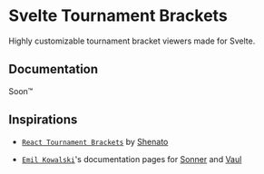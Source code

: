 # Svelte Tournament Brackets

Highly customizable tournament bracket viewers made for Svelte.

## Documentation

Soon™

## Inspirations

- [`React Tournament Brackets`](https://github.com/Shenato/react-tournament-brackets) by [Shenato](https://github.com/Shenato)

- [`Emil Kowalski`](emilkowal.ski)'s documentation pages for [Sonner](https://sonner.emilkowal.ski/) and [Vaul](https://vaul.emilkowal.ski/)
